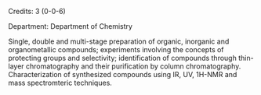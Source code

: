 Credits: 3 (0-0-6)

Department: Department of Chemistry

Single, double and multi-stage preparation of organic, inorganic and organometallic compounds; experiments involving the concepts of protecting groups and selectivity; identification of compounds through thin-layer chromatography and their purification by column chromatography. Characterization of synthesized compounds using IR, UV, 1H-NMR and mass spectromteric techniques.